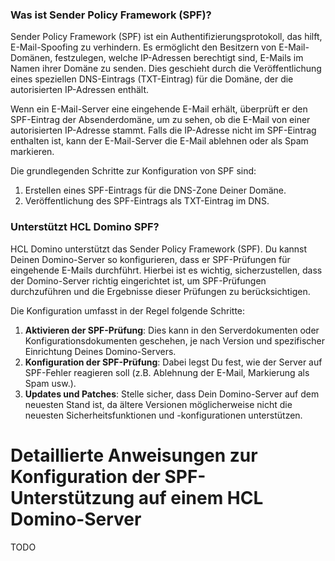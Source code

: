 ### Was ist Sender Policy Framework (SPF)?

Sender Policy Framework (SPF) ist ein Authentifizierungsprotokoll, das hilft, E-Mail-Spoofing zu verhindern. Es ermöglicht den Besitzern von E-Mail-Domänen, festzulegen, welche IP-Adressen berechtigt sind, E-Mails im Namen ihrer Domäne zu senden. Dies geschieht durch die Veröffentlichung eines speziellen DNS-Eintrags (TXT-Eintrag) für die Domäne, der die autorisierten IP-Adressen enthält.

Wenn ein E-Mail-Server eine eingehende E-Mail erhält, überprüft er den SPF-Eintrag der Absenderdomäne, um zu sehen, ob die E-Mail von einer autorisierten IP-Adresse stammt. Falls die IP-Adresse nicht im SPF-Eintrag enthalten ist, kann der E-Mail-Server die E-Mail ablehnen oder als Spam markieren.

Die grundlegenden Schritte zur Konfiguration von SPF sind:
1. Erstellen eines SPF-Eintrags für die DNS-Zone Deiner Domäne.
2. Veröffentlichung des SPF-Eintrags als TXT-Eintrag im DNS.

### Unterstützt HCL Domino SPF?

HCL Domino unterstützt das Sender Policy Framework (SPF). Du kannst Deinen Domino-Server so konfigurieren, dass er SPF-Prüfungen für eingehende E-Mails durchführt. Hierbei ist es wichtig, sicherzustellen, dass der Domino-Server richtig eingerichtet ist, um SPF-Prüfungen durchzuführen und die Ergebnisse dieser Prüfungen zu berücksichtigen.

Die Konfiguration umfasst in der Regel folgende Schritte:
1. **Aktivieren der SPF-Prüfung**: Dies kann in den Serverdokumenten oder Konfigurationsdokumenten geschehen, je nach Version und spezifischer Einrichtung Deines Domino-Servers.
2. **Konfiguration der SPF-Prüfung**: Dabei legst Du fest, wie der Server auf SPF-Fehler reagieren soll (z.B. Ablehnung der E-Mail, Markierung als Spam usw.).
3. **Updates und Patches**: Stelle sicher, dass Dein Domino-Server auf dem neuesten Stand ist, da ältere Versionen möglicherweise nicht die neuesten Sicherheitsfunktionen und -konfigurationen unterstützen.

# Detaillierte Anweisungen zur Konfiguration der SPF-Unterstützung auf einem HCL Domino-Server
TODO